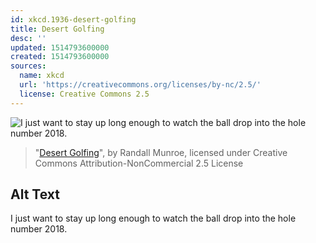 ```yaml
---
id: xkcd.1936-desert-golfing
title: Desert Golfing
desc: ''
updated: 1514793600000
created: 1514793600000
sources:
  name: xkcd
  url: 'https://creativecommons.org/licenses/by-nc/2.5/'
  license: Creative Commons 2.5
---
```

![I just want to stay up long enough to watch the ball drop into the hole number 2018.](https://imgs.xkcd.com/comics/desert_golfing.png)
> "[Desert Golfing](https://xkcd.com/1936/)", by Randall Munroe, licensed under Creative Commons Attribution-NonCommercial 2.5 License

## Alt Text
I just want to stay up long enough to watch the ball drop into the hole number 2018.
